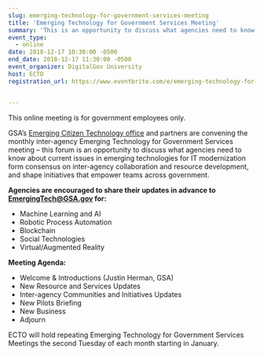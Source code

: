 ```yaml
---
slug: emerging-technology-for-government-services-meeting
title: 'Emerging Technology for Government Services Meeting'
summary: 'This is an opportunity to discuss what agencies need to know about current issues in emerging technologies for IT modernization and form consensus on inter-agency collaboration and resource development, and shape initiatives that empower teams across government&#46;'
event_type: 
  - online
date: 2018-12-17 10:30:00 -0500
end_date: 2018-12-17 11:30:00 -0500
event_organizer: DigitalGov University
host: ECTO
registration_url: https://www.eventbrite.com/e/emerging-technology-for-government-services-meeting-registration-53609046100


---
```


This online meeting is for government employees only.

GSA’s [Emerging Citizen Technology office](https://emerging.digital.gov/) and partners are convening the monthly inter-agency Emerging Technology for Government Services meeting – this forum is an opportunity to discuss what agencies need to know about current issues in emerging technologies for IT modernization form consensus on inter-agency collaboration and resource development, and shape initiatives that empower teams across government.

**Agencies are encouraged to share their updates in advance to EmergingTech@GSA.gov for:**

- Machine Learning and AI
- Robotic Process Automation
- Blockchain
- Social Technologies
- Virtual/Augmented Reality

**Meeting Agenda:**

- Welcome & Introductions (Justin Herman, GSA)
- New Resource and Services Updates
- Inter-agency Communities and Initiatives Updates
- New Pilots Briefing
- New Business
- Adjourn

ECTO will hold repeating Emerging Technology for Government Services Meetings the second Tuesday of each month starting in January. 
